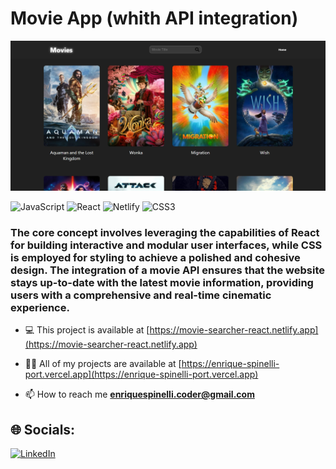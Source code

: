 <h1 align="left">Movie App (whith API integration)</h1>

![BANNER!](movie-app.png)

![JavaScript](https://img.shields.io/badge/javascript-%23323330.svg?style=for-the-badge&logo=javascript&logoColor=%23F7DF1E) ![React](https://img.shields.io/badge/react-%2320232a.svg?style=for-the-badge&logo=react&logoColor=%2361DAFB) ![Netlify](https://img.shields.io/badge/netlify-%23000000.svg?style=for-the-badge&logo=netlify&logoColor=#00C7B7) ![CSS3](https://img.shields.io/badge/css3-%231572B6.svg?style=for-the-badge&logo=css3&logoColor=white)

<h3 align="left">The core concept involves leveraging the capabilities of React for building interactive and modular user interfaces, while CSS is employed for styling to achieve a polished and cohesive design. The integration of a movie API ensures that the website stays up-to-date with the latest movie information, providing users with a comprehensive and real-time cinematic experience.</h3>

- 💻 This project is available at [https://movie-searcher-react.netlify.app](https://movie-searcher-react.netlify.app)

- 👨‍💻 All of my projects are available at [https://enrique-spinelli-port.vercel.app](https://enrique-spinelli-port.vercel.app)

- 📫 How to reach me **enriquespinelli.coder@gmail.com**

## 🌐 Socials:
[![LinkedIn](https://img.shields.io/badge/LinkedIn-%230077B5.svg?logo=linkedin&logoColor=white)](https://linkedin.com/in/enrique-javier-spinelli-coder) 

